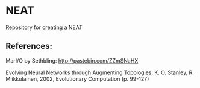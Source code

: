 # NEAT
Repository for creating a NEAT

## References:
MarI/O by Sethbling: http://pastebin.com/ZZmSNaHX

Evolving Neural Networks through Augmenting Topologies, K. O. Stanley, R. Miikkulainen, 2002, Evolutionary Computation (p. 99-127)

